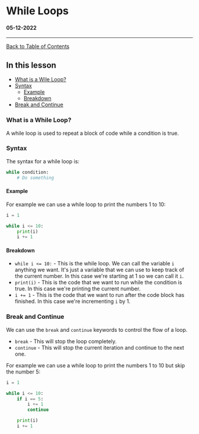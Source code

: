 # While Loops

#### 05-12-2022

---

[Back to Table of Contents](/README.md)

## In this lesson

-   [What is a Wile Loop?](#what-is-a-while-loop)
-   [Syntax](#syntax)
    -   [Example](#example)
    -   [Breakdown](#breakdown)
-   [Break and Continue](#break-and-continue)

### What is a While Loop?

A while loop is used to repeat a block of code while a condition is true.

### Syntax

The syntax for a while loop is:

```py
while condition:
    # Do something
```

#### Example

For example we can use a while loop to print the numbers 1 to 10:

```py
i = 1

while i <= 10:
    print(i)
    i += 1
```

#### Breakdown

-   `while i <= 10:` - This is the while loop. We can call the variable `i` anything we want. It's just a variable that we can use to keep track of the current number. In this case we're starting at 1 so we can call it `i`.
-   `print(i)` - This is the code that we want to run while the condition is true. In this case we're printing the current number.
-   `i += 1` - This is the code that we want to run after the code block has finished. In this case we're incrementing `i` by 1.

### Break and Continue

We can use the `break` and `continue` keywords to control the flow of a loop.

-   `break` - This will stop the loop completely.
-   `continue` - This will stop the current iteration and continue to the next one.

For example we can use a while loop to print the numbers 1 to 10 but skip the number 5:

```py
i = 1

while i <= 10:
    if i == 5:
        i += 1
        continue

    print(i)
    i += 1
```
